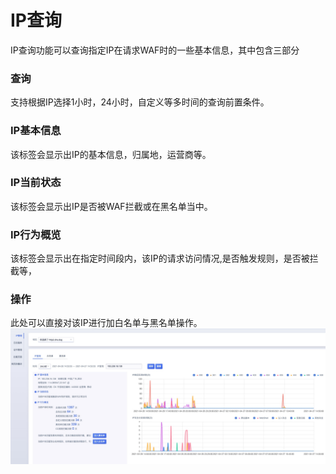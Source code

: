 # IP查询
IP查询功能可以查询指定IP在请求WAF时的一些基本信息，其中包含三部分
### 查询
支持根据IP选择1小时，24小时，自定义等多时间的查询前置条件。

### IP基本信息
该标签会显示出IP的基本信息，归属地，运营商等。

### IP当前状态
该标签会显示出IP是否被WAF拦截或在黑名单当中。

### IP行为概览
该标签会显示出在指定时间段内，该IP的请求访问情况,是否触发规则，是否被拦截等，

### 操作
此处可以直接对该IP进行加白名单与黑名单操作。
![](/images/16195064701503.jpg)
